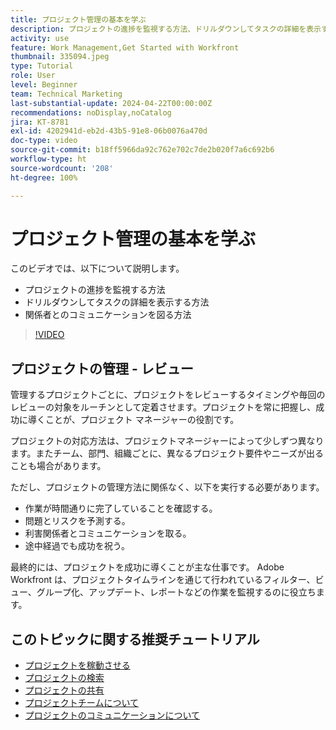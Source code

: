 ```yaml
---
title: プロジェクト管理の基本を学ぶ
description: プロジェクトの進捗を監視する方法、ドリルダウンしてタスクの詳細を表示する方法、関係者とのコミュニケーションを図る方法について説明します。
activity: use
feature: Work Management,Get Started with Workfront
thumbnail: 335094.jpeg
type: Tutorial
role: User
level: Beginner
team: Technical Marketing
last-substantial-update: 2024-04-22T00:00:00Z
recommendations: noDisplay,noCatalog
jira: KT-8781
exl-id: 4202941d-eb2d-43b5-91e8-06b0076a470d
doc-type: video
source-git-commit: b18ff5966da92c762e702c7de2b020f7a6c692b6
workflow-type: ht
source-wordcount: '208'
ht-degree: 100%

---
```


# プロジェクト管理の基本を学ぶ

このビデオでは、以下について説明します。

* プロジェクトの進捗を監視する方法
* ドリルダウンしてタスクの詳細を表示する方法
* 関係者とのコミュニケーションを図る方法

>[!VIDEO](https://video.tv.adobe.com/v/335094/?quality=12&learn=on)

## プロジェクトの管理 - レビュー

管理するプロジェクトごとに、プロジェクトをレビューするタイミングや毎回のレビューの対象をルーチンとして定着させます。プロジェクトを常に把握し、成功に導くことが、プロジェクト マネージャーの役割です。

プロジェクトの対応方法は、プロジェクトマネージャーによって少しずつ異なります。またチーム、部門、組織ごとに、異なるプロジェクト要件やニーズが出ることも場合があります。

ただし、プロジェクトの管理方法に関係なく、以下を実行する必要があります。

* 作業が時間通りに完了していることを確認する。
* 問題とリスクを予測する。
* 利害関係者とコミュニケーションを取る。
* 途中経過でも成功を祝う。

最終的には、プロジェクトを成功に導くことが主な仕事です。 Adobe Workfront は、プロジェクトタイムラインを通じて行われているフィルター、ビュー、グループ化、アップデート、レポートなどの作業を監視するのに役立ちます。

<!---
learn more urls
3 universal principles of project management
What is a project manager?
Project management knowledge areas
9 best practices for effective project management
10 work management problems and how to solve them
--->

## このトピックに関する推奨チュートリアル

* [プロジェクトを稼動させる](/help/manage-work/projects/take-a-project-live.md)
* [プロジェクトの検索](/help/manage-work/projects/find-projects.md)
* [プロジェクトの共有](/help/manage-work/projects/share-a-project.md)
* [プロジェクトチームについて](/help/manage-work/projects/understand-the-project-team.md)
* [プロジェクトのコミュニケーションについて](/help/manage-work/projects/understand-project-communication.md)
